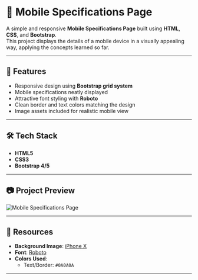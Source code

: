 # 📱 Mobile Specifications Page

A simple and responsive **Mobile Specifications Page** built using **HTML**, **CSS**, and **Bootstrap**.  
This project displays the details of a mobile device in a visually appealing way, applying the concepts learned so far.

---

## 🚀 Features

- Responsive design using **Bootstrap grid system**
- Mobile specifications neatly displayed
- Attractive font styling with **Roboto**
- Clean border and text colors matching the design
- Image assets included for realistic mobile view

---

## 🛠️ Tech Stack

- **HTML5**
- **CSS3**
- **Bootstrap 4/5**

---

## 📷 Project Preview

![Mobile Specifications Page](https://nkb-backend-media-static-tenxiitian.s3.ap-south-1.amazonaws.com/tenxiitian_prod/programs/Tech+Programs/frontend-content/ccbp/coding-practice-questions/static-websites/mobile-store-page-v1.png)

---

## 📂 Resources

- **Background Image**: [iPhone X](https://d2clawv67efefq.cloudfront.net/ccbp-static-website/iphoneX-bg.png)
- **Font**: [Roboto](https://fonts.google.com/specimen/Roboto)
- **Colors Used**:
  - Text/Border: `#0A0A0A`

---
